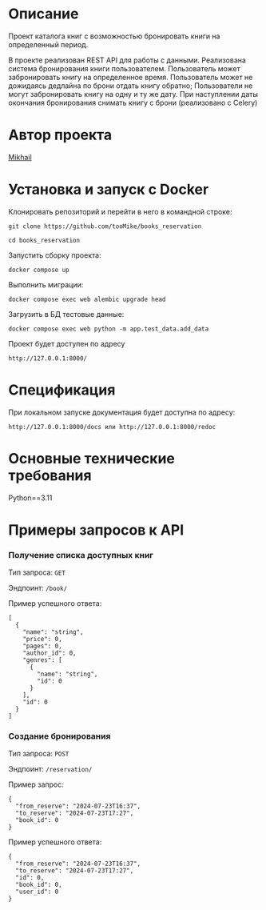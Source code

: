 # Описание

Проект каталога книг с возможностью бронировать книги на определенный период. 

В проекте реализован REST API для работы с данными. Реализована система бронирования книги пользователем. Пользователь может забронировать книгу на определенное время. Пользователь может не дожидаясь дедлайна по брони отдать книгу обратно; Пользователи не могут забронировать книгу на одну и ту же дату. При наступлении даты окончания бронирования снимать книгу с брони (реализовано с Celery)


# Автор проекта

[Mikhail](https://github.com/tooMike)


# Установка и запуск с Docker

Клонировать репозиторий и перейти в него в командной строке:

```
git clone https://github.com/tooMike/books_reservation
```

```
cd books_reservation
```

Запустить сборку проекта:

```
docker compose up
```

Выполнить миграции:

```
docker compose exec web alembic upgrade head
```

Загрузить в БД тестовые данные:

```
docker compose exec web python -m app.test_data.add_data
```

Проект будет доступен по адресу

```
http://127.0.0.1:8000/
```

# Спецификация

При локальном запуске документация будет доступна по адресу:

```
http://127.0.0.1:8000/docs или http://127.0.0.1:8000/redoc
```

# Основные технические требования

Python==3.11

# Примеры запросов к API

### Получение списка доступных книг

Тип запроса: `GET`

Эндпоинт: `/book/`

Пример успешного ответа:

```
[
  {
    "name": "string",
    "price": 0,
    "pages": 0,
    "author_id": 0,
    "genres": [
      {
        "name": "string",
        "id": 0
      }
    ],
    "id": 0
  }
]
```

### Создание бронирования

Тип запроса: `POST`

Эндпоинт: `/reservation/`

Пример запрос:

```
{
  "from_reserve": "2024-07-23T16:37",
  "to_reserve": "2024-07-23T17:27",
  "book_id": 0
}
```

Пример успешного ответа:

```
{
  "from_reserve": "2024-07-23T16:37",
  "to_reserve": "2024-07-23T17:27",
  "id": 0,
  "book_id": 0,
  "user_id": 0
}
```


